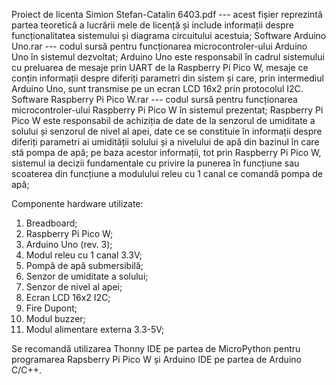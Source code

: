   Proiect de licenta Simion Stefan-Catalin 6403.pdf --- acest fișier reprezintă partea teoretică a lucrării mele de licență și include informații despre funcționalitatea sistemului și diagrama circuitului acestuia;
  Software Arduino Uno.rar --- codul sursă pentru funcționarea microcontroler-ului Arduino Uno în sistemul dezvoltat; Arduino Uno este responsabil în cadrul sistemului cu preluarea de mesaje prin UART de la Raspberry Pi Pico W, mesaje ce conțin informații despre diferiți parametri din sistem și care, prin intermediul Arduino Uno, sunt transmise pe un ecran LCD 16x2 prin protocolul I2C.
  Software Raspberry Pi Pico W.rar --- codul sursă pentru funcționarea microcontroler-ului Raspberry Pi Pico W în sistemul prezentat; Raspberry Pi Pico W este responsabil de achiziția de date de la senzorul de umiditate a solului și senzorul de nivel al apei, date ce se constituie în informații despre diferiți parametri ai umidității solului și a nivelului de apă din bazinul în care stă pompa de apă; pe baza acestor informații, tot prin Raspberry Pi Pico W, sistemul ia decizii fundamentale cu privire la punerea în funcțiune sau scoaterea din funcțiune a modulului releu cu 1 canal ce comandă pompa de apă;

  Componente hardware utilizate:
1. Breadboard;
2. Raspberry Pi Pico W;
3. Arduino Uno (rev. 3);
4. Modul releu cu 1 canal 3.3V;
5. Pompă de apă submersibilă;
6. Senzor de umiditate a solului;
7. Senzor de nivel al apei;
8. Ecran LCD 16x2 I2C;
9. Fire Dupont;
10. Modul buzzer;
11. Modul alimentare externa 3.3-5V;

  Se recomandă utilizarea Thonny IDE pe partea de MicroPython pentru programarea Rapsberry Pi Pico W și Arduino IDE pe partea de Arduino C/C++.
